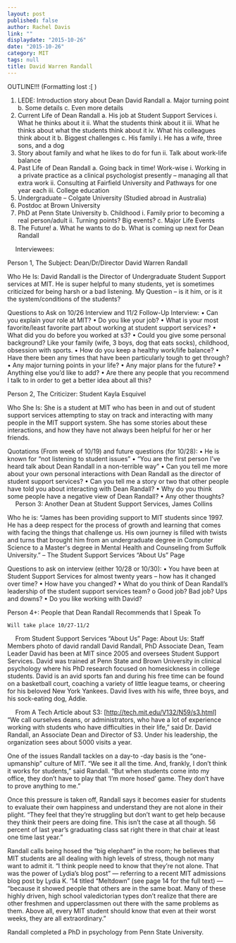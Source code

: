 ```yaml
---
layout: post
published: false
author: Rachel Davis
link: ""
displaydate: "2015-10-26"
date: "2015-10-26"
category: MIT
tags: null
title: David Warren Randall
---
```


OUTLINE!!! (Formatting lost :[ )

1.	LEDE: Introduction story about Dean David Randall
a.	Major turning point
b.	Some details
c.	Even more details
2.	Current Life of Dean Randall
a.	His job at Student Support Services
i.	What he thinks about it
ii.	What the students think about it
iii.	What he thinks about what the students think about it
iv.	What his colleagues think about it
b.	Biggest challenges
c.	His family
i.	He has a wife, three sons, and a dog
1.	Story about family and what he likes to do for fun
ii.	Talk about work-life balance
3.	Past Life of Dean Randall
a.	Going back in time! Work-wise
i.	Working in a private practice as a clinical psychologist presently – managing all that extra work
ii.	Consulting at Fairfield University and Pathways for one year each
iii.	College education
1.	Undergraduate – Colgate University (Studied abroad in Australia)
2.	Postdoc at Brown University
3.	PhD at Penn State University
b.	Childhood
i.	Family prior to becoming a real person/adult
ii.	Turning points? Big events?
c.	Major Life Events
4.	The Future!
a.	What he wants to do
b.	What is coming up next for Dean Randall

 
Interviewees:

Person 1, The Subject: Dean/Dr/Director David Warren Randall

Who He Is: David Randall is the Director of Undergraduate Student Support services at MIT.  He is super helpful to many students, yet is sometimes criticized for being harsh or a bad listening. My Question – is it him, or is it the system/conditions of the students?

Questions to Ask on 10/26 Interview and 11/2 Follow-Up Interview:
•	Can you explain your role at MIT?
•	Do you like your job?
•	What is your most favorite/least favorite part about working at student support services?
•	What did you do before you worked at s3?
•	Could you give some personal background? Like your family (wife, 3 boys, dog that eats socks), childhood, obsession with sports.
•	How do you keep a healthy work/life balance?
•	Have there been any times that have been particularly tough to get through?
•	Any major turning points in your life?
•	Any major plans for the future?
•	Anything else you’d like to add?
•	Are there any people that you recommend I talk to in order to get a better idea about all this?

Person 2, The Criticizer: Student Kayla Esquivel

Who She Is: She is a student at MIT who has been in and out of student support services attempting to stay on track and interacting with many people in the MIT support system. She has some stories about these interactions, and how they have not always been helpful for her or her friends.

Quotations (From week of 10/19) and future questions (for 10/28):
•	He is known for “not listening to student issues” 
•	“You are the first person I’ve heard talk about Dean Randall in a non-terrible way”
•	Can you tell me more about your own personal interactions with Dean Randall as the director of student support services?
•	Can you tell me a story or two that other people have told you about interacting with Dean Randall?
•	Why do you think some people have a negative view of Dean Randall?
•	Any other thoughts?
 
Person 3: Another Dean at Student Support Services, James Collins

Who he is: “James has been providing support to MIT students since 1997. He has a deep respect for the process of growth and learning that comes with facing the things that challenge us. His own journey is filled with twists and turns that brought him from an undergraduate degree in Computer Science to a Master's degree in Mental Health and Counseling from Suffolk University.” – The Student Support Services “About Us” Page

Questions to ask on interview (either 10/28 or 10/30):
•	You have been at Student Support Services for almost twenty years – how has it changed over time?
•	How have you changed?
•	What do you think of Dean Randall’s leadership of the student support services team?
o	Good job? Bad job? Ups and downs?
•	Do you like working with David?

Person 4+: People that Dean Randall Recommends that I Speak To 

	Will take place 10/27-11/2




 
From Student Support Services “About Us” Page:
About Us: Staff Members photo of david randall David Randall, PhD Associate Dean, Team Leader David has been at MIT since 2005 and oversees Student Support Services. David was trained at Penn State and Brown University in clinical psychology where his PhD research focused on homesickness in college students. David is an avid sports fan and during his free time can be found on a basketball court, coaching a variety of little league teams, or cheering for his beloved New York Yankees. David lives with his wife, three boys, and his sock-eating dog, Addie.


 
From A Tech Article about S3: [http://tech.mit.edu/V132/N59/s3.html]
“We call ourselves deans, or administrators, who have a lot of experience working with students who have difficulties in their life,” said Dr. David Randall, an Associate Dean and Director of S3. Under his leadership, the organization sees about 5000 visits a year. 

One of the issues Randall tackles on a day-to -day basis is the “one-upmanship” culture of MIT. “We see it all the time. And, frankly, I don’t think it works for students,” said Randall. “But when students come into my office, they don’t have to play that ‘I’m more hosed’ game. They don’t have to prove anything to me.” 

Once this pressure is taken off, Randall says it becomes easier for students to evaluate their own happiness and understand they are not alone in their plight. “They feel that they’re struggling but don’t want to get help because they think their peers are doing fine. This isn’t the case at all though. 56 percent of last year’s graduating class sat right there in that chair at least one time last year.” 

Randall calls being hosed the “big elephant” in the room; he believes that MIT students are all dealing with high levels of stress, though not many want to admit it. “I think people need to know that they’re not alone. That was the power of Lydia’s blog post” — referring to a recent MIT admissions blog post by Lydia K. ’14 titled “Meltdown” (see page 14 for the full text) — “because it showed people that others are in the same boat. Many of these highly driven, high school valedictorian types don’t realize that there are other freshmen and upperclassmen out there with the same problems as them. Above all, every MIT student should know that even at their worst weeks, they are all extraordinary.” 

Randall completed a PhD in psychology from Penn State University.
